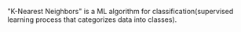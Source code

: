 "K-Nearest Neighbors" is a ML algorithm for classification(supervised learning process that categorizes data into classes).
